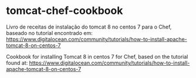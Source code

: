 # tomcat-chef-cookbook

Livro de receitas de instalação do tomcat 8 no centos 7 para o Chef, baseado no tutorial encontrado 
em: https://www.digitalocean.com/community/tutorials/how-to-install-apache-tomcat-8-on-centos-7 

Cookbook for installing Tomcat 8 in centos 7 for Chef, based on the tutorial found 
at: https://www.digitalocean.com/community/tutorials/how-to-install-apache-tomcat-8-on-centos-7